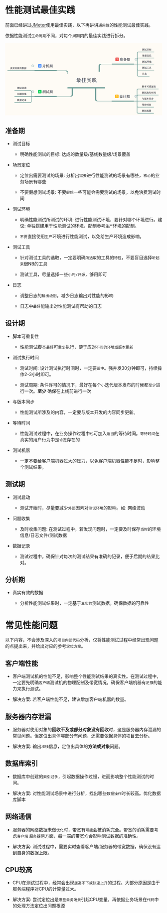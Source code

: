 # 性能测试最佳实践

前面已经讲过[JMeter](http://jmeter.apache.org/)使用最佳实践，以下再讲讲`通用性`的性能测试最佳实践。


依据性能测试`生命周期`不同，对每个`周期`内的最佳实践进行拆分。

![最佳实践](../img/BestPractice.png)

## 准备期

- 测试目标

  - 明确性能测试的目标: 达成的数量级/基线数量级/场景覆盖

- 场景定位

  - 定位出需要测试的场景: 分析出`需要`进行性能测试的场景有哪些，`核心`的业务场景有哪些

  - 不要假想测试场景: 不要`假想`一些可能会需要测试的场景，以免浪费测试时间

- 测试环境

  - 明确性能测试所测试的环境: 进行性能测试环境，要针对哪个环境进行。建议: 单独搭建用于性能测试的环境，配制参考`生产`环境的配制。

  - `不要`直接使用`生产`环境进行性能测试，以免给生产环境造成影响。

- 测试工具

  - 针对测试工具的选取，一定要明确`所选取`的工具的`特性`，不要盲目选择`听起来`很NB的工具

  - 测试工具，尽量选择一些`小巧/开源`，够用即可

- 日志

  - 调整日志的`输出级别`，减少日志输出对性能的影响

  - 日志中`最好`能输出对性能测试有帮助的日志

## 设计期

- 脚本可重复性

  - 性能测试脚本`最好`可`重复`执行，便于应对`不同的环境或版本更新`

- 测试执行时间

  - 测试时间: 设计测试执行时间时，一定要`适中`。强并发30分钟即可，持续操作2-3小时即可。

  - 测试周期: 条件许可的情况下，最好在每个`小`迭代版本发布的时候都`至少`进行一次。**至少** 确保在上线前进行一次

- 与版本同步

  - 性能测试所涉及的内容，一定要与版本开发的内容同步更新。

- 等待时间

  - 性能测试过程中，在业务操作过程中`也`可加入`适当`的等待时间。`等待时间`在真实的用户行为中是`肯定`存在的

- 测试机器

  - 一定不要给客户端机器过大的压力，以免客户端机器性能不足时，影响整个测试结果。

## 测试期

- 测试启动

  - 测试开始时，尽量要减少`外部`因素对`测试环境`的影响。如: 网络波动

- 问题收集

  - 及时收集问题: 在测试过程中，若发现问题时，一定要及时保存`当时`的环境信息/日志文件/测试数据

- 数据记录

  - 测试过程中，确保针对每次的测试结果有准确的记录，便于后期的结果比对。

## 分析期

- 真实有效的数据

  - 分析性能测试结果时，一定基于`真实的`测试数据。确保数据的可靠性

# 常见性能问题

以下内容，不会涉及深入的`项目内部代码`分析，仅将性能测试过程中经常出现问题的点提出来，并给出对应的参考`定位方案`。

## 客户端性能

- 客户端测试机的性能不足，影响整个性能测试结果的真实性。在测试过程中，一定要先明确`客户端`测试机的物理配制及带宽情况，确保客户端机器有`足够`的能力来执行测试。

- 解决方案: 若客户端性能不足，建议增加客户端机器的数量。

## 服务器内存泄漏

- 服务器对使用对象的**回收不及或部分对象没有回收**时，这是服务器内存泄漏的常见问题。但定位出具体哪部分有问题，还需要依据具体的项目去分析。

- 解决方案: 输出`堆栈`信息，定位出具体的**方法或对象**问题。

## 数据库索引

- 数据库中创建的`索引过多`，引起数据操作过慢，进而影响整个性能测试的时间。

- 解决方案: 对性能测试场景中进行分析，找出哪些`数据操作`时长较高。优化数据库脚本

## 网络通信

- 服务器的网络数据未做`优化`时，带宽有`可能`会被消耗完全。带宽的消耗需要考虑`客户端` `服务器`两方面，每一端的带宽均会影响测试数据的准确性。

- 解决方案: 测试过程中，需要实时查看客户端/服务器的带宽数据，确保没有达到自身的数据上限。

## CPU较高

- CPU在测试过程中，经常会出现`居高不下或快速上升`的过程。大部分原因是由于服务端程序对CPU的计算量过大。

- 解决方案: 尝试定位出是`哪些业务场景`引起CPU变量，再依据业务场景在`代码`中的处理方法定位出问题根源
